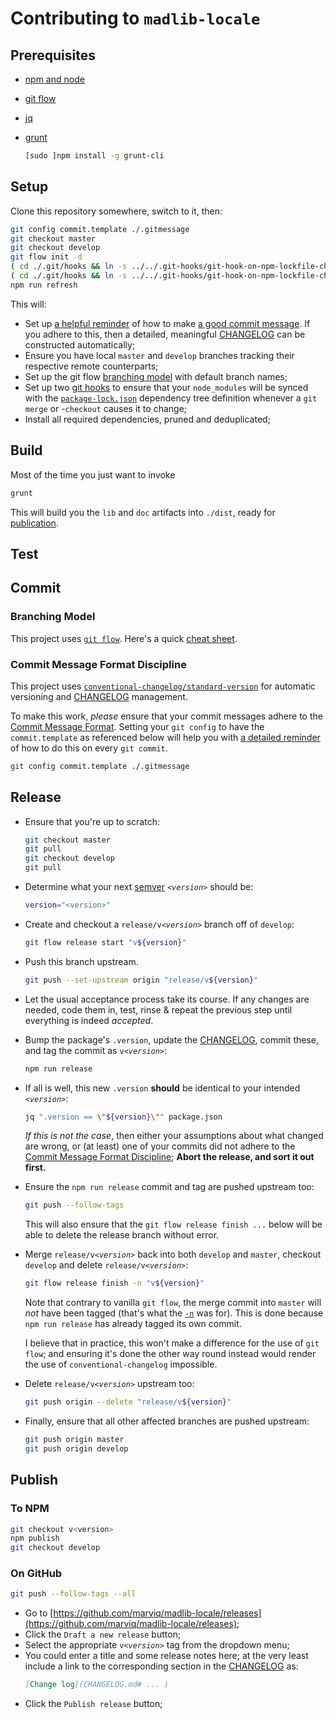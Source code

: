 # Contributing to `madlib-locale`

## Prerequisites

  * [npm and node](https://nodejs.org/en/download/)
  * [git flow](https://github.com/nvie/gitflow/wiki/Installation)
  * [jq](https://stedolan.github.io/jq/download/)
  * [grunt](http://gruntjs.com/getting-started#installing-the-cli)

    ```bash
    [sudo ]npm install -g grunt-cli
    ```


## Setup

Clone this repository somewhere, switch to it, then:

```bash
git config commit.template ./.gitmessage
git checkout master
git checkout develop
git flow init -d
( cd ./.git/hooks && ln -s ../../.git-hooks/git-hook-on-npm-lockfile-change.sh post-checkout )
( cd ./.git/hooks && ln -s ../../.git-hooks/git-hook-on-npm-lockfile-change.sh post-merge )
npm run refresh
```

This will:

  * Set up [a helpful reminder](.gitmessage) of how to make [a good commit message](#commit-message-format-discipline).  If you adhere to this, then a
    detailed, meaningful [CHANGELOG](./CHANGELOG.md) can be constructed automatically;
  * Ensure you have local `master` and `develop` branches tracking their respective remote counterparts;
  * Set up the git flow [branching model](#branching-model) with default branch names;
  * Set up two [git hooks](https://git-scm.com/book/en/v2/Customizing-Git-Git-Hooks) to ensure that your `node_modules` will be synced with the
    [`package-lock.json`](https://docs.npmjs.com/files/package-lock.json) dependency tree definition whenever a `git merge` or -`checkout` causes it to
    change;
  * Install all required dependencies, pruned and deduplicated;


## Build

Most of the time you just want to invoke

```bash
grunt
```

This will build you the `lib` and `doc` artifacts into `./dist`, ready for [publication](#publish).


## Test


## Commit

### Branching Model

This project uses [`git flow`](https://github.com/nvie/gitflow#readme).  Here's a quick [cheat sheet](http://danielkummer.github.io/git-flow-cheatsheet/).


### Commit Message Format Discipline

This project uses [`conventional-changelog/standard-version`](https://github.com/conventional-changelog/standard-version) for automatic versioning and
[CHANGELOG](./CHANGELOG.md) management.

To make this work, _please_ ensure that your commit messages adhere to the
[Commit Message Format](https://github.com/bcoe/conventional-changelog-standard/blob/master/convention.md#commit-message-format).  Setting your `git config`
to have the `commit.template` as referenced below will help you with [a detailed reminder](.gitmessage) of how to do this on every `git commit`.

```bash
git config commit.template ./.gitmessage
```


## Release

  * Ensure that you're up to scratch:

    ```bash
    git checkout master
    git pull
    git checkout develop
    git pull
    ```

  * Determine what your next [semver](https://docs.npmjs.com/getting-started/semantic-versioning#semver-for-publishers) _`<version>`_ should be:

    ```bash
    version="<version>"
    ```

  * Create and checkout a `release/v`_`<version>`_ branch off of `develop`:

    ```bash
    git flow release start "v${version}"
    ```

  * Push this branch upstream.

    ```bash
    git push --set-upstream origin "release/v${version}"
    ```

  * Let the usual acceptance process take its course. If any changes are needed, code them in, test, rinse & repeat the previous step until everything is
    indeed _accepted_.

  * Bump the package's `.version`, update the [CHANGELOG](./CHANGELOG.md), commit these, and tag the commit as `v`_`<version>`_:

    ```bash
    npm run release
    ```

  * If all is well, this new `.version` **should** be identical to your intended _`<version>`_:

    ```bash
    jq ".version == \"${version}\"" package.json
    ```

    _If this is not the case_, then either your assumptions about what changed are wrong, or (at least) one of your commits did not adhere to the
    [Commit Message Format Discipline](#commit-message-format-discipline); **Abort the release, and sort it out first.**

  * Ensure the `npm run release` commit and tag are pushed upstream too:

    ```bash
    git push --follow-tags
    ```

    This will also ensure that the `git flow release finish ...` below will be able to delete the release branch without error.

  * Merge `release/v`_`<version>`_ back into both `develop` and `master`, checkout `develop` and delete `release/v`_`<version>`_:

    ```bash
    git flow release finish -n "v${version}"
    ```

    Note that contrary to vanilla `git flow`, the merge commit into `master` will _not_ have been tagged (that's what the
    [`-n`](https://github.com/nvie/gitflow/wiki/Command-Line-Arguments#git-flow-release-finish--fsumpkn-version) was for).  This is done because
    `npm run release` has already tagged its own commit.

    I believe that in practice, this won't make a difference for the use of `git flow`; and ensuring it's done the other way round instead would render the
    use of `conventional-changelog` impossible.

  * Delete `release/v`_`<version>`_ upstream too:

    ```bash
    git push origin --delete "release/v${version}"
    ```

  * Finally, ensure that all other affected branches are pushed upstream:

    ```bash
    git push origin master
    git push origin develop
    ```


## Publish

### To NPM

```bash
git checkout v<version>
npm publish
git checkout develop
```

### On GitHub

```bash
git push --follow-tags --all
```

  * Go to [https://github.com/marviq/madlib-locale/releases](https://github.com/marviq/madlib-locale/releases);
  * Click the `Draft a new release` button;
  * Select the appropriate `v`_`<version>`_ tag from the dropdown menu;
  * You could enter a title and some release notes here; at the very least include a link to the corresponding section in the [CHANGELOG](./CHANGELOG.md) as:
    ```markdown
    [Change log](CHANGELOG.md# ... )
    ```
  * Click the `Publish release` button;
